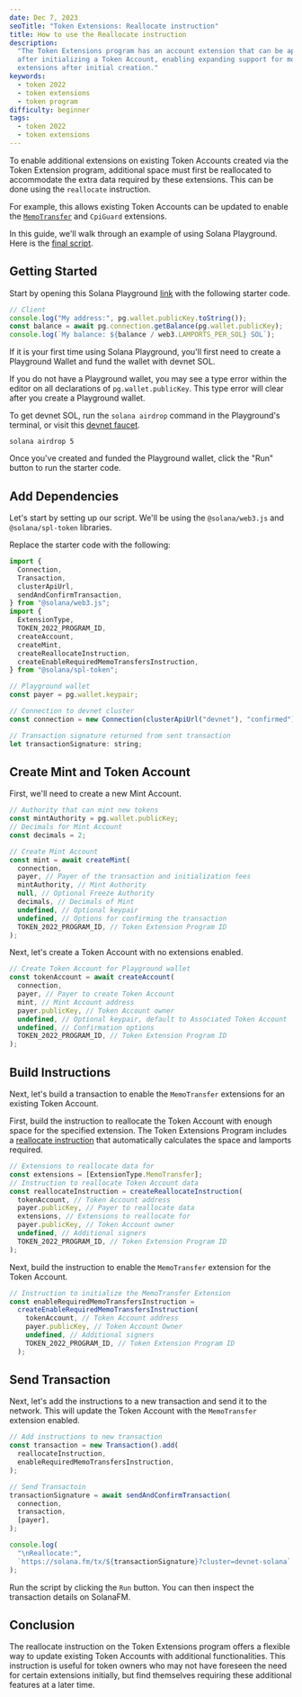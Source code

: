 ```yaml
---
date: Dec 7, 2023
seoTitle: "Token Extensions: Reallocate instruction"
title: How to use the Reallocate instruction
description:
  "The Token Extensions program has an account extension that can be applied
  after initializing a Token Account, enabling expanding support for more
  extensions after initial creation."
keywords:
  - token 2022
  - token extensions
  - token program
difficulty: beginner
tags:
  - token 2022
  - token extensions
---
```


To enable additional extensions on existing Token Accounts created via the Token
Extension program, additional space must first be reallocated to accommodate the
extra data required by these extensions. This can be done using the `reallocate`
instruction.

For example, this allows existing Token Accounts can be updated to enable the
[`MemoTransfer`](/content/guides/token-extensions/required-memo.md) and
`CpiGuard` extensions.

In this guide, we'll walk through an example of using Solana Playground. Here is
the [final script](https://beta.solpg.io/65723a50fb53fa325bfd0c52).

## Getting Started

Start by opening this Solana Playground
[link](https://beta.solpg.io/656e19acfb53fa325bfd0c46) with the following
starter code.

```javascript
// Client
console.log("My address:", pg.wallet.publicKey.toString());
const balance = await pg.connection.getBalance(pg.wallet.publicKey);
console.log(`My balance: ${balance / web3.LAMPORTS_PER_SOL} SOL`);
```

If it is your first time using Solana Playground, you'll first need to create a
Playground Wallet and fund the wallet with devnet SOL.

<Callout type="info">

If you do not have a Playground wallet, you may see a type error within the
editor on all declarations of `pg.wallet.publicKey`. This type error will clear
after you create a Playground wallet.

</Callout>

To get devnet SOL, run the `solana airdrop` command in the Playground's
terminal, or visit this [devnet faucet](https://faucet.solana.com/).

```
solana airdrop 5
```

Once you've created and funded the Playground wallet, click the "Run" button to
run the starter code.

## Add Dependencies

Let's start by setting up our script. We'll be using the `@solana/web3.js` and
`@solana/spl-token` libraries.

Replace the starter code with the following:

```javascript
import {
  Connection,
  Transaction,
  clusterApiUrl,
  sendAndConfirmTransaction,
} from "@solana/web3.js";
import {
  ExtensionType,
  TOKEN_2022_PROGRAM_ID,
  createAccount,
  createMint,
  createReallocateInstruction,
  createEnableRequiredMemoTransfersInstruction,
} from "@solana/spl-token";

// Playground wallet
const payer = pg.wallet.keypair;

// Connection to devnet cluster
const connection = new Connection(clusterApiUrl("devnet"), "confirmed");

// Transaction signature returned from sent transaction
let transactionSignature: string;
```

## Create Mint and Token Account

First, we'll need to create a new Mint Account.

```javascript
// Authority that can mint new tokens
const mintAuthority = pg.wallet.publicKey;
// Decimals for Mint Account
const decimals = 2;

// Create Mint Account
const mint = await createMint(
  connection,
  payer, // Payer of the transaction and initialization fees
  mintAuthority, // Mint Authority
  null, // Optional Freeze Authority
  decimals, // Decimals of Mint
  undefined, // Optional keypair
  undefined, // Options for confirming the transaction
  TOKEN_2022_PROGRAM_ID, // Token Extension Program ID
);
```

Next, let's create a Token Account with no extensions enabled.

```javascript
// Create Token Account for Playground wallet
const tokenAccount = await createAccount(
  connection,
  payer, // Payer to create Token Account
  mint, // Mint Account address
  payer.publicKey, // Token Account owner
  undefined, // Optional keypair, default to Associated Token Account
  undefined, // Confirmation options
  TOKEN_2022_PROGRAM_ID, // Token Extension Program ID
);
```

## Build Instructions

Next, let's build a transaction to enable the `MemoTransfer` extensions for an
existing Token Account.

First, build the instruction to reallocate the Token Account with enough space
for the specified extension. The Token Extensions Program includes a
[reallocate instruction](https://github.com/solana-labs/solana-program-library/blob/master/token/program-2022/src/extension/reallocate.rs#L24)
that automatically calculates the space and lamports required.

```javascript
// Extensions to reallocate data for
const extensions = [ExtensionType.MemoTransfer];
// Instruction to reallocate Token Account data
const reallocateInstruction = createReallocateInstruction(
  tokenAccount, // Token Account address
  payer.publicKey, // Payer to reallocate data
  extensions, // Extensions to reallocate for
  payer.publicKey, // Token Account owner
  undefined, // Additional signers
  TOKEN_2022_PROGRAM_ID, // Token Extension Program ID
);
```

Next, build the instruction to enable the `MemoTransfer` extension for the Token
Account.

```javascript
// Instruction to initialize the MemoTransfer Extension
const enableRequiredMemoTransfersInstruction =
  createEnableRequiredMemoTransfersInstruction(
    tokenAccount, // Token Account address
    payer.publicKey, // Token Account Owner
    undefined, // Additional signers
    TOKEN_2022_PROGRAM_ID, // Token Extension Program ID
  );
```

## Send Transaction

Next, let's add the instructions to a new transaction and send it to the
network. This will update the Token Account with the `MemoTransfer` extension
enabled.

```javascript
// Add instructions to new transaction
const transaction = new Transaction().add(
  reallocateInstruction,
  enableRequiredMemoTransfersInstruction,
);

// Send Transactoin
transactionSignature = await sendAndConfirmTransaction(
  connection,
  transaction,
  [payer],
);

console.log(
  "\nReallocate:",
  `https://solana.fm/tx/${transactionSignature}?cluster=devnet-solana`,
);
```

Run the script by clicking the `Run` button. You can then inspect the
transaction details on SolanaFM.

## Conclusion

The reallocate instruction on the Token Extensions program offers a flexible way
to update existing Token Accounts with additional functionalities. This
instruction is useful for token owners who may not have foreseen the need for
certain extensions initially, but find themselves requiring these additional
features at a later time.
